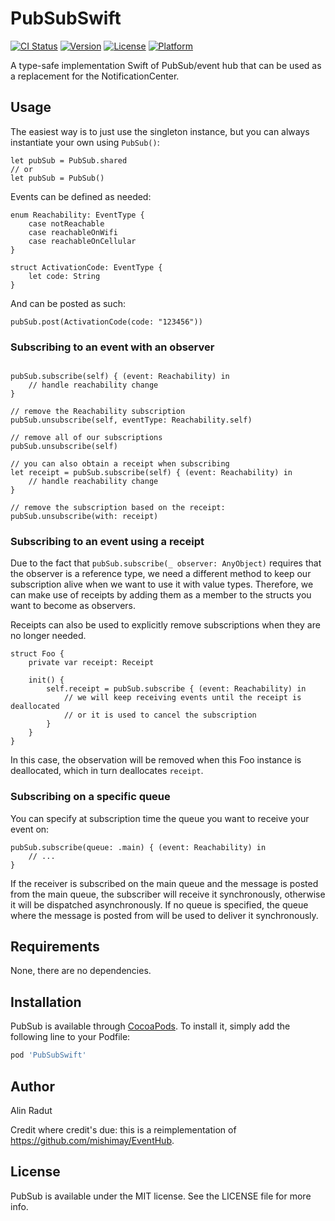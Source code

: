 # PubSubSwift

[![CI Status](https://img.shields.io/travis/alinradut/PubSub.svg?style=flat)](https://travis-ci.org/alinradut/PubSub)
[![Version](https://img.shields.io/cocoapods/v/PubSub.svg?style=flat)](https://cocoapods.org/pods/PubSub)
[![License](https://img.shields.io/cocoapods/l/PubSub.svg?style=flat)](https://cocoapods.org/pods/PubSub)
[![Platform](https://img.shields.io/cocoapods/p/PubSub.svg?style=flat)](https://cocoapods.org/pods/PubSub)

A type-safe implementation Swift of PubSub/event hub that can be used as a replacement for the NotificationCenter.

## Usage

The easiest way is to just use the singleton instance, but you can always instantiate your own using `PubSub()`:
```
let pubSub = PubSub.shared
// or
let pubSub = PubSub()
```


Events can be defined as needed:

```
enum Reachability: EventType {
    case notReachable
    case reachableOnWifi
    case reachableOnCellular
}

struct ActivationCode: EventType {
    let code: String
}
```
And can be posted as such:

```
pubSub.post(ActivationCode(code: "123456"))
```

### Subscribing to an event with an observer
```

pubSub.subscribe(self) { (event: Reachability) in
    // handle reachability change
}

// remove the Reachability subscription
pubSub.unsubscribe(self, eventType: Reachability.self)

// remove all of our subscriptions
pubSub.unsubscribe(self)

// you can also obtain a receipt when subscribing
let receipt = pubSub.subscribe(self) { (event: Reachability) in
    // handle reachability change
}

// remove the subscription based on the receipt:
pubSub.unsubscribe(with: receipt)
```

### Subscribing to an event using a receipt

Due to the fact that `pubSub.subscribe(_ observer: AnyObject)` requires that the observer is a reference type, we need a different method to keep our subscription alive when we want to use it with value types. Therefore, we can make use of receipts by adding them as a member to the structs you want to become as observers.

Receipts can also be used to explicitly remove subscriptions when they are no longer needed. 

```
struct Foo {
    private var receipt: Receipt

    init() {
        self.receipt = pubSub.subscribe { (event: Reachability) in
            // we will keep receiving events until the receipt is deallocated 
            // or it is used to cancel the subscription
        }
    }
}

```

In this case, the observation will be removed when this Foo instance is deallocated, which in turn deallocates `receipt`.

### Subscribing on a specific queue

You can specify at subscription time the queue you want to receive your event on:

```
pubSub.subscribe(queue: .main) { (event: Reachability) in 
    // ...
}
```

If the receiver is subscribed on the main queue and the message is posted from the main queue, the subscriber will receive it synchronously, otherwise it will be dispatched asynchronously. If no queue is specified, the queue where the message is posted from will be used to deliver it synchronously.


## Requirements

None, there are no dependencies.

## Installation

PubSub is available through [CocoaPods](https://cocoapods.org). To install
it, simply add the following line to your Podfile:

```ruby
pod 'PubSubSwift'
```

## Author

Alin Radut

Credit where credit's due: this is a reimplementation of https://github.com/mishimay/EventHub.

## License

PubSub is available under the MIT license. See the LICENSE file for more info.

